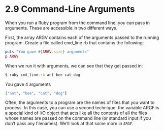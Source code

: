 2.9 Command-Line Arguments
====
When you run a Ruby program from the command line, you can pass in arguments. These are accessible in two different ways.

First, the array ​ARGV​ contains each of the arguments passed to the running program. Create a file called ​cmd_line.rb​ that contains the following:
```ruby
puts ​"You gave ​#{ARGV.size}​ arguments"​
p ARGV
```
When we run it with arguments, we can see that they get passed in:
```ruby
$ ​ruby cmd_line.rb ant bee cat dog​
```
You gave 4 arguments
```ruby
["ant", "bee", "cat", "dog"]
```
Often, the arguments to a program are the names of files that you want to process. In this case, you can use a second technique: the variable ​ARGF​ is a special kind of I/O object that acts like all the contents of all the files whose names are passed on the command line (or standard input if you don’t pass any filenames). We’ll look at that some more in ​`ARGF`​.
